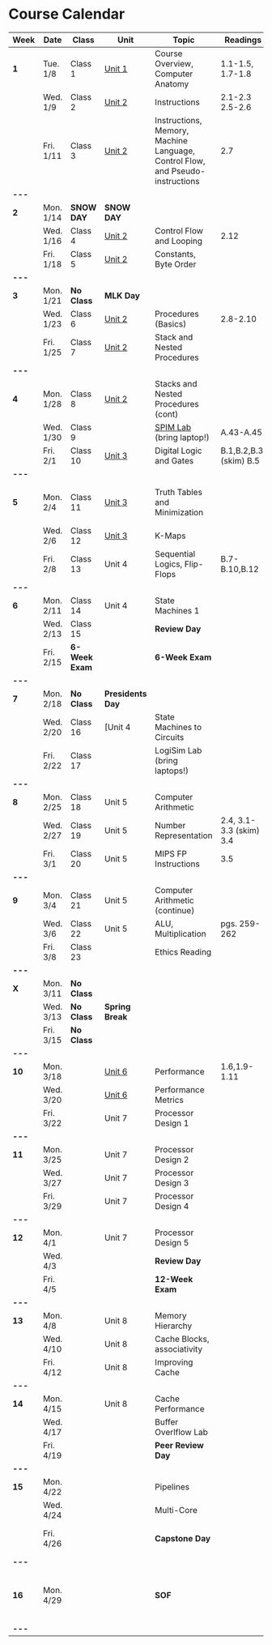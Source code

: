 # Course Calendar

    
| **Week** | **Date**  | **Class**       | **Unit**                   | **Topic**                                                                     | **Readings**            | **Assignment**                                                                                                           |
|----------|-----------|-----------------|----------------------------|-------------------------------------------------------------------------------|-------------------------|--------------------------------------------------------------------------------------------------------------------------|
| **1**    | Tue. 1/8  | Class 1         | [Unit 1](units/unit_01.md) | Course Overview, Computer Anatomy                                             | 1.1-1.5, 1.7-1.8        |                                                                                                                          |
|          | Wed. 1/9  | Class 2         | [Unit 2](units/unit_02.md) | Instructions                                                                  | 2.1-2.3 <br> 2.5-2.6    |                                                                                                                          |
|          | Fri. 1/11 | Class 3         | [Unit 2](units/unit_02.md) | Instructions, Memory, Machine Language, Control Flow, and Pseudo-instructions | 2.7                     | [Quiz](https://github.com/adamaviv/ic220-s19-quiz/blob/master/quizzes/03-Add-Sub-Load-Store.txt)                         |
| **---**  |           |                 |                            |                                                                               |                         |                                                                                                                          |
| **2**    | Mon. 1/14 | **SNOW DAY**    | **SNOW DAY**               |                                                                               |                         |                                                                                                                          |
|          | Wed. 1/16 | Class 4         | [Unit 2](units/unit_02.md) | Control Flow and Looping                                                      | 2.12                    | [Quiz](https://github.com/adamaviv/ic220-s19-quiz/blob/master/quizzes/04-indexing-looping.txt)<br>[HW-0](hw/hw00.md) Due |
|          | Fri. 1/18 | Class 5         | [Unit 2](units/unit_02.md) | Constants, Byte Order                                                         |                         | [HW-1](hw/hw01.pdf) Due                                                                                                  |
| **---**  |           |                 |                            |                                                                               |                         |                                                                                                                          |
| **3**    | Mon. 1/21 | **No Class**    | **MLK Day**                |                                                                               |                         |                                                                                                                          |
|          | Wed. 1/23 | Class 6         | [Unit 2](units/unit_02.md) | Procedures (Basics)                                                           | 2.8-2.10                | [Quiz](https://github.com/adamaviv/ic220-s19-quiz/blob/master/quizzes/06-pseudo-instructions.txtt)                       |
|          | Fri. 1/25 | Class 7         | [Unit 2](units/unit_02.md) | Stack and Nested Procedures                                                   |                         | [HW-2](hw/hw02.pdf) Due                                                                                                  |
| **---**  |           |                 |                            |                                                                               |                         |                                                                                                                          |
| **4**    | Mon. 1/28 | Class 8         | [Unit 2](units/unit_02.md) | Stacks and Nested Procedures (cont)                                           |                         |                                                                                                                          |
|          | Wed. 1/30 | Class 9         |                            | [SPIM Lab](/lab/lab01.md)  (bring laptop!)                                    | A.43-A.45               | [Pre-lab](/lab/lab01.md) Due                                                                                             |
|          | Fri. 2/1  | Class 10        | [Unit 3](units/unit_03.md) | Digital Logic and Gates                                                       | B.1,B.2,B.3, (skim) B.5 |                                                                                                                          |
| **---**  |           |                 |                            |                                                                               |                         |                                                                                                                          |
| **5**    | Mon. 2/4  | Class 11        | [Unit 3](units/unit_03.md) | Truth Tables and Minimization                                                 |             | [Lab-1](/lab/lab01.md) Due <br> <br> [Project 1](/proj/01/proj01.md) Assigned                                            |
|          | Wed. 2/6  | Class 12        | [Unit 3](units/unit_03.md) | K-Maps                                                                        |                         | [HW-3](/hw/hw_03.pdf) Due                                                                                                |
|          | Fri. 2/8  | Class 13        | Unit 4                     | Sequential Logics, Flip-Flops                                                 | B.7-B.10,B.12           |                                                                                                                          |
| **---**  |           |                 |                            |                                                                               |                         |                                                                                                                          |
| **6**    | Mon. 2/11 | Class 14        | Unit 4                     | State Machines 1                                                              |                         | [Project 1](/proj/01/proj01.md) Due                                                                                      |
|          | Wed. 2/13 | Class 15        |                            | **Review Day**                                                                |                         | [HW-4](hw/hw04.pdf) Due                                                                                                  |
|          | Fri. 2/15 | **6-Week Exam** |                            | **6-Week Exam**                                                               |                         |                                                                                                                          |
| **---**  |           |                 |                            |                                                                               |                         |                                                                                                                          |
| **7**    | Mon. 2/18 | **No Class**    | **Presidents Day**         |                                                                               |                         |                                                                                                                          |
|          | Wed. 2/20 | Class 16        | [Unit 4                    | State Machines to Circuits                                                    |                         |                                                                                                                          |
|          | Fri. 2/22 | Class 17        |                            | LogiSim Lab (bring laptops!)                                                  |                         |                                                                                                                          |
| **---**  |           |                 |                            |                                                                               |                         |                                                                                                                          |
| **8**    | Mon. 2/25 | Class 18        | Unit 5                     | Computer Arithmetic                                                           |                         |                                                                                                                          |
|          | Wed. 2/27 | Class 19        | Unit 5                     | Number Representation                                                         | 2.4, 3.1-3.3 (skim) 3.4 | Logisim Lab Due                                                                                                          |
|          | Fri. 3/1  | Class 20        | Unit 5                     | MIPS FP Instructions                                                          | 3.5                     | Project 2 Assigned                                                                                                       |
| **---**  |           |                 |                            |                                                                               |                         |                                                                                                                          |
| **9**    | Mon. 3/4  | Class 21        | Unit 5                     | Computer Arithmetic (continue)                                                |                         | Paper Description Due                                                                                                    |
|          | Wed. 3/6  | Class 22        | Unit 5                     | ALU, Multiplication                                                           | pgs. 259-262            |                                                                                                                          |
|          | Fri. 3/8  | Class 23        |                            | Ethics Reading                                                                |                         | HW-5 Due                                                                                                                 |
| **---**  |           |                 |                            |                                                                               |                         |                                                                                                                          |
| **X**    | Mon. 3/11 | **No Class**    |                            |                                                                               |                         |                                                                                                                          |
|          | Wed. 3/13 | **No Class**    | **Spring Break**           |                                                                               |                         |                                                                                                                          |
|          | Fri. 3/15 | **No Class**    |                            |                                                                               |                         |                                                                                                                          |
| **---**  |           |                 |                            |                                                                               |                         |                                                                                                                          |
| **10**   | Mon. 3/18 |                 | [Unit 6](units/unit_06.md) | Performance                                                                   | 1.6,1.9-1.11            |                                                                                                                          |
|          | Wed. 3/20 |                 | [Unit 6](units/unit_06.md) | Performance Metrics                                                           |                         |                                                                                                                          |
|          | Fri. 3/22 |                 | Unit 7                     | Processor Design 1                                                            |                         | Project 2 Due                                                                                                            |
| **---**  |           |                 |                            |                                                                               |                         |                                                                                                                          |
| **11**   | Mon. 3/25 |                 | Unit 7                     | Processor Design 2                                                            |                         | [HW-6](/hw/hw06.pdf) Due                                                                                                 |
|          | Wed. 3/27 |                 | Unit 7                     | Processor Design 3                                                            |                         |                                                                                                                          |
|          | Fri. 3/29 |                 | Unit 7                     | Processor Design 4                                                            |                         |                                                                                                                          |
| **---**  |           |                 |                            |                                                                               |                         |                                                                                                                          |
| **12**   | Mon. 4/1  |                 | Unit 7                     | Processor Design 5                                                            |                         | HW-7 Due                                                                                                                 |
|          | Wed. 4/3  |                 |                            | **Review Day**                                                                |                         |                                                                                                                          |
|          | Fri. 4/5  |                 |                            | **12-Week Exam**                                                              |                         |                                                                                                                          |
| **---**  |           |                 |                            |                                                                               |                         |                                                                                                                          |
| **13**   | Mon. 4/8  |                 | Unit 8                     | Memory Hierarchy                                                              |                         |                                                                                                                          |
|          | Wed. 4/10 |                 | Unit 8                     | Cache Blocks, associativity                                                   |                         |                                                                                                                          |
|          | Fri. 4/12 |                 | Unit 8                     | Improving Cache                                                               |                         |                                                                                                                          |
| **---**  |           |                 |                            |                                                                               |                         |                                                                                                                          |
| **14**   | Mon. 4/15 |                 | Unit 8                     | Cache Performance                                                             |                         | HW-8 Due                                                                                                                 |
|          | Wed. 4/17 |                 |                            | Buffer Overlflow Lab                                                          |                         |                                                                                                                          |
|          | Fri. 4/19 |                 |                            | **Peer Review Day**                                                           |                         |                                                                                                                          |
| **---**  |           |                 |                            |                                                                               |                         |                                                                                                                          |
| **15**   | Mon. 4/22 |                 |                            | Pipelines                                                                     |                         |                                                                                                                          |
|          | Wed. 4/24 |                 |                            | Multi-Core                                                                    |                         |                                                                                                                          |
|          | Fri. 4/26 |                 |                            | **Capstone Day**                                                              |                         | Buffer Overflow Lab Due                                                                                                  |
| **---**  |           |                 |                            |                                                                               |                         |                                                                                                                          |
| **16**   | Mon. 4/29 |                 |                            | **SOF**                                                                       |                         | Course Paper Due <br> Buffer Overflow Lab Due                                                                            |
| **---**  |           |                 |                            |                                                                               |                         |                                                                                                                          |



